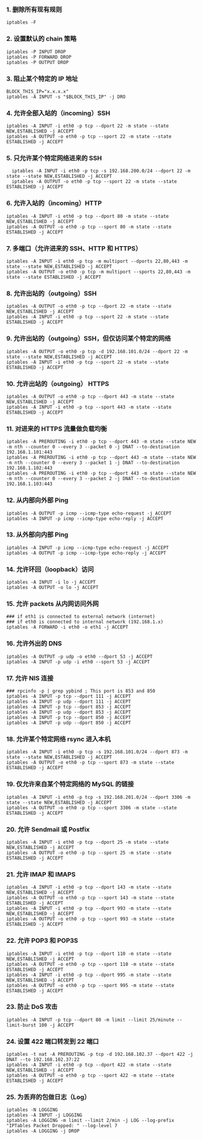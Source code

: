 ### 1. 删除所有现有规则

    iptables -F

### 2. 设置默认的 chain 策略

    iptables -P INPUT DROP
    iptables -P FORWARD DROP
    iptables -P OUTPUT DROP

### 3. 阻止某个特定的 IP 地址

    BLOCK_THIS_IP="x.x.x.x"
    iptables -A INPUT -s "$BLOCK_THIS_IP" -j DRO

### 4. 允许全部入站的（incoming）SSH

    iptables -A INPUT -i eth0 -p tcp --dport 22 -m state --state NEW,ESTABLISHED -j ACCEPT
    iptables -A OUTPUT -o eth0 -p tcp --sport 22 -m state --state ESTABLISHED -j ACCEPT

### 5. 只允许某个特定网络进来的 SSH

      iptables -A INPUT -i eth0 -p tcp -s 192.168.200.0/24 --dport 22 -m state --state NEW,ESTABLISHED -j ACCEPT
      iptables -A OUTPUT -o eth0 -p tcp --sport 22 -m state --state ESTABLISHED -j ACCEPT

### 6. 允许入站的（incoming）HTTP

    iptables -A INPUT -i eth0 -p tcp --dport 80 -m state --state NEW,ESTABLISHED -j ACCEPT
    iptables -A OUTPUT -o eth0 -p tcp --sport 80 -m state --state ESTABLISHED -j ACCEPT

### 7. 多端口（允许进来的 SSH、HTTP 和 HTTPS）

    iptables -A INPUT -i eth0 -p tcp -m multiport --dports 22,80,443 -m state --state NEW,ESTABLISHED -j ACCEPT
    iptables -A OUTPUT -o eth0 -p tcp -m multiport --sports 22,80,443 -m state --state ESTABLISHED -j ACCEPT

### 8. 允许出站的（outgoing）SSH

    iptables -A OUTPUT -o eth0 -p tcp --dport 22 -m state --state NEW,ESTABLISHED -j ACCEPT
    iptables -A INPUT -i eth0 -p tcp --sport 22 -m state --state ESTABLISHED -j ACCEPT

### 9. 允许出站的（outgoing）SSH，但仅访问某个特定的网络

    iptables -A OUTPUT -o eth0 -p tcp -d 192.168.101.0/24 --dport 22 -m state --state NEW,ESTABLISHED -j ACCEPT
    iptables -A INPUT -i eth0 -p tcp --sport 22 -m state --state ESTABLISHED -j ACCEPT

### 10. 允许出站的（outgoing） HTTPS

    iptables -A OUTPUT -o eth0 -p tcp --dport 443 -m state --state NEW,ESTABLISHED -j ACCEPT
    iptables -A INPUT -i eth0 -p tcp --sport 443 -m state --state ESTABLISHED -j ACCEPT

### 11. 对进来的 HTTPS 流量做负载均衡

    iptables -A PREROUTING -i eth0 -p tcp --dport 443 -m state --state NEW -m nth --counter 0 --every 3 --packet 0 -j DNAT --to-destination 192.168.1.101:443
    iptables -A PREROUTING -i eth0 -p tcp --dport 443 -m state --state NEW -m nth --counter 0 --every 3 --packet 1 -j DNAT --to-destination 192.168.1.102:443
    iptables -A PREROUTING -i eth0 -p tcp --dport 443 -m state --state NEW -m nth --counter 0 --every 3 --packet 2 -j DNAT --to-destination 192.168.1.103:443

### 12. 从内部向外部 Ping

    iptables -A OUTPUT -p icmp --icmp-type echo-request -j ACCEPT
    iptables -A INPUT -p icmp --icmp-type echo-reply -j ACCEPT

### 13. 从外部向内部 Ping

    iptables -A INPUT -p icmp --icmp-type echo-request -j ACCEPT
    iptables -A OUTPUT -p icmp --icmp-type echo-reply -j ACCEPT

### 14. 允许环回（loopback）访问

    iptables -A INPUT -i lo -j ACCEPT
    iptables -A OUTPUT -o lo -j ACCEPT

### 15. 允许 packets 从内网访问外网

    ### if eth1 is connected to external network (internet)
    ### if eth0 is connected to internal network (192.168.1.x)
    iptables -A FORWARD -i eth0 -o eth1 -j ACCEPT

### 16. 允许外出的  DNS

    iptables -A OUTPUT -p udp -o eth0 --dport 53 -j ACCEPT
    iptables -A INPUT -p udp -i eth0 --sport 53 -j ACCEPT

### 17. 允许 NIS 连接

    ### rpcinfo -p | grep ypbind ; This port is 853 and 850
    iptables -A INPUT -p tcp --dport 111 -j ACCEPT
    iptables -A INPUT -p udp --dport 111 -j ACCEPT
    iptables -A INPUT -p tcp --dport 853 -j ACCEPT
    iptables -A INPUT -p udp --dport 853 -j ACCEPT
    iptables -A INPUT -p tcp --dport 850 -j ACCEPT
    iptables -A INPUT -p udp --dport 850 -j ACCEPT

### 18. 允许某个特定网络 rsync 进入本机

    iptables -A INPUT -i eth0 -p tcp -s 192.168.101.0/24 --dport 873 -m state --state NEW,ESTABLISHED -j ACCEPT
    iptables -A OUTPUT -o eth0 -p tcp --sport 873 -m state --state ESTABLISHED -j ACCEPT

### 19. 仅允许来自某个特定网络的 MySQL 的链接

    iptables -A INPUT -i eth0 -p tcp -s 192.168.201.0/24 --dport 3306 -m state --state NEW,ESTABLISHED -j ACCEPT
    iptables -A OUTPUT -o eth0 -p tcp --sport 3306 -m state --state ESTABLISHED -j ACCEPT

### 20. 允许 Sendmail 或 Postfix

    iptables -A INPUT -i eth0 -p tcp --dport 25 -m state --state NEW,ESTABLISHED -j ACCEPT
    iptables -A OUTPUT -o eth0 -p tcp --sport 25 -m state --state ESTABLISHED -j ACCEPT

### 21. 允许 IMAP 和 IMAPS

    iptables -A INPUT -i eth0 -p tcp --dport 143 -m state --state NEW,ESTABLISHED -j ACCEPT
    iptables -A OUTPUT -o eth0 -p tcp --sport 143 -m state --state ESTABLISHED -j ACCEPT
    iptables -A INPUT -i eth0 -p tcp --dport 993 -m state --state NEW,ESTABLISHED -j ACCEPT
    iptables -A OUTPUT -o eth0 -p tcp --sport 993 -m state --state ESTABLISHED -j ACCEPT

### 22. 允许 POP3 和 POP3S

    iptables -A INPUT -i eth0 -p tcp --dport 110 -m state --state NEW,ESTABLISHED -j ACCEPT
    iptables -A OUTPUT -o eth0 -p tcp --sport 110 -m state --state ESTABLISHED -j ACCEPT
    iptables -A INPUT -i eth0 -p tcp --dport 995 -m state --state NEW,ESTABLISHED -j ACCEPT
    iptables -A OUTPUT -o eth0 -p tcp --sport 995 -m state --state ESTABLISHED -j ACCEPT

### 23. 防止 DoS 攻击

    iptables -A INPUT -p tcp --dport 80 -m limit --limit 25/minute --limit-burst 100 -j ACCEPT

### 24. 设置 422 端口转发到 22 端口

    iptables -t nat -A PREROUTING -p tcp -d 192.168.102.37 --dport 422 -j DNAT --to 192.168.102.37:22
    iptables -A INPUT -i eth0 -p tcp --dport 422 -m state --state NEW,ESTABLISHED -j ACCEPT
    iptables -A OUTPUT -o eth0 -p tcp --sport 422 -m state --state ESTABLISHED -j ACCEPT

### 25. 为丢弃的包做日志（Log）

    iptables -N LOGGING
    iptables -A INPUT -j LOGGING
    iptables -A LOGGING -m limit --limit 2/min -j LOG --log-prefix "IPTables Packet Dropped: " --log-level 7
    iptables -A LOGGING -j DROP
